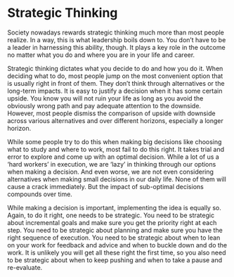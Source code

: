 # Strategic Thinking

Society nowadays rewards strategic thinking much more than most people realize. In a way, this is what leadership boils down to. You don’t have to be a leader in harnessing this ability, though. It plays a key role in the outcome no matter what you do and where you are in your life and career. 

Strategic thinking dictates what you decide to do and how you do it. When deciding what to do, most people jump on the most convenient option that is usually right in front of them. They don’t think through alternatives or the long-term impacts. It is easy to justify a decision when it has some certain upside. You know you will not ruin your life as long as you avoid the obviously wrong path and pay adequate attention to the downside. However, most people dismiss the comparison of upside with downside across various alternatives and over different horizons, especially a longer horizon.

While some people try to do this when making big decisions like choosing what to study and where to work, most fail to do this right. It takes trial and error to explore and come up with an optimal decision. While a lot of us a ‘hard workers’ in execution, we are ‘lazy’ in thinking through our options when making a decision. And even worse, we are not even considering alternatives when making small decisions in our daily life. None of them will cause a crack immediately. But the impact of sub-optimal decisions compounds over time.

While making a decision is important, implementing the idea is equally so. Again, to do it right, one needs to be strategic. You need to be strategic about incremental goals and make sure you get the priority right at each step. You need to be strategic about planning and make sure you have the right sequence of execution. You need to be strategic about when to lean on your work for feedback and advice and when to buckle down and do the work. It is unlikely you will get all these right the first time, so you also need to be strategic about when to keep pushing and when to take a pause and re-evaluate.
